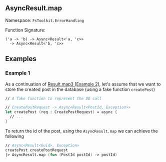 ## AsyncResult.map

Namespace: `FsToolkit.ErrorHandling`

Function Signature:

```
('a -> 'b) -> Async<Result<'a, 'c>> 
  -> Async<Result<'b, 'c>>
```

## Examples

### Example 1

As a continuation of [Result.map3 (Example 2)](../result/map3.md#example-2), let's assume that we want to store the created post in the database (using a fake function `createPost`)

```fsharp
// A fake function to represent the DB call

// CreatePostRequest -> Async<Result<PostId, Exception>>
let createPost (req : CreatePostRequest) = async {
  // ...
}
```

To return the id of the post, using the `AsyncResult.map` we can achieve the following

```fsharp
// Async<Result<Guid>, Exception>
createPost createPostRequest
|> AsyncResult.map (fun (PostId postId) -> postId)
```